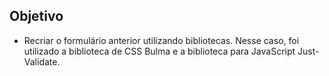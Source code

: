 ## Objetivo 

<ul>
  <li>Recriar o formulário anterior utilizando bibliotecas. Nesse caso, foi utilizado a biblioteca de CSS Bulma e a biblioteca para JavaScript Just-Validate.</li>
<ul>
